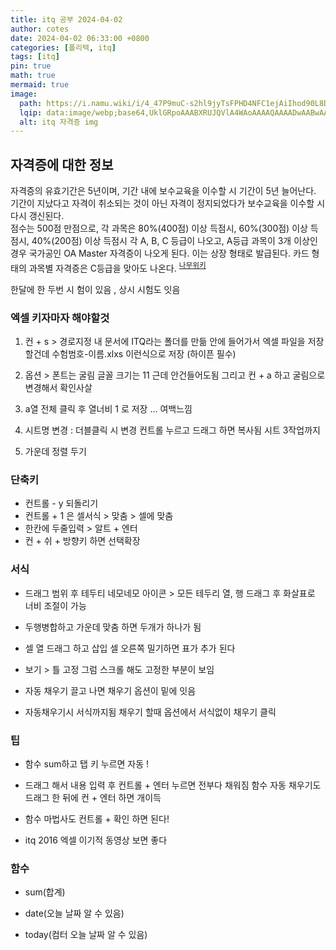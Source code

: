```yaml
---
title: itq 공부 2024-04-02
author: cotes
date: 2024-04-02 06:33:00 +0800
categories: [폴리텍, itq]
tags: [itq]
pin: true
math: true
mermaid: true
image:
  path: https://i.namu.wiki/i/4_47P9muC-s2hl9jyTsFPHD4NFC1ejAiIhod90L8DLq7GMrrpbbrAhbeti_Vjxo6kQqcS4x1GO_FGUjacPTZ78ZO7OID1MlL25F_DIYoxNaKdxSG_t0UpJ6rK5Al9bko1VGyzSLaagMLB1W-zJNlhA.svg
  lqip: data:image/webp;base64,UklGRpoAAABXRUJQVlA4WAoAAAAQAAAADwAABwAAQUxQSDIAAAARL0AmbZurmr57yyIiqE8oiG0bejIYEQTgqiDA9vqnsUSI6H+oAERp2HZ65qP/VIAWAFZQOCBCAAAA8AEAnQEqEAAIAAVAfCWkAALp8sF8rgRgAP7o9FDvMCkMde9PK7euH5M1m6VWoDXf2FkP3BqV0ZYbO6NA/VFIAAAA
  alt: itq 자격증 img
---
```


## 자격증에 대한 정보

자격증의 유효기간은 5년이며, 기간 내에 보수교육을 이수할 시 기간이 5년 늘어난다. 기간이 지났다고 자격이 취소되는 것이 아닌 자격이 정지되었다가 보수교육을 이수할 시 다시 갱신된다.  
점수는 500점 만점으로, 각 과목은 80%(400점) 이상 득점시, 60%(300점) 이상 득점시, 40%(200점) 이상 득점시 각 A, B, C 등급이 나오고, A등급 과목이 3개 이상인 경우 국가공인 OA Master 자격증이 나오게 된다. 이는 상장 형태로 발급된다. 카드 형태의 과목별 자격증은 C등급을 맞아도 나온다. <sup>[나무위키](https://namu.wiki/w/ITQ)</sup>

한달에 한 두번 시 험이 있음 , 상시 시험도 잇음

### 엑셀 키자마자 해야할것 

1. 컨 + s > 경로지정 내 문서에 ITQ라는 폴더를 만듦 안에 들어가서 엑셀 파일을 저장할건데 수험범호-이름.xlxs 이런식으로 저장 (하이픈 필수)

2. 옵션 > 폰트는 굴림 글꼴 크기는 11 근데 안건들어도됨 
그리고 컨 + a 하고 굴림으로 변경해서 확인사살

3. a열 전체 클릭 후 열너비 1 로 저장 … 여백느낌 

4. 시트명 변경 : 더블클릭 시 변경 컨트롤 누르고 드래그 하면 복사됨 시트 3작업까지

5. 가운데 정렬 두기

### 단축키

- 컨트롤 - y 되돌리기 
- 컨트롤 + 1 은 셀서식 > 맞춤 > 셀에 맞춤 
- 한칸에 두줄입력 > 알트 + 엔터
- 컨 + 쉬 + 방향키 하면 선택확장 

### 서식

- 드래그 범위 후 테두티 네모네모 아이콘 > 모든 테두리 열, 행 드래그 후 화살표로 너비 조절이 가능

- 두행병합하고 가운데 맞춤 하면 두개가 하나가 됨 

- 셀 열 드래그 하고 삽입 셀 오른쪽 밀기하면 표가 추가 된다 

- 보기 > 틀 고정 그럼 스크롤 해도 고정한 부분이 보임  

- 자동 채우기 끌고 나면 채우기 옵션이 밑에 잇음 

- 자동채우기시 서식까지됨 채우기 할때 옵션에서 서식없이 채우기 클릭 

### 팁

- 함수 sum하고 탭 키 누르면 자동 !

- 드래그 해서 내용 입력 후 컨트롤 + 엔터 누르면 전부다 채워짐
함수 자동 채우기도 드래그 한 뒤에 컨 + 엔터 하면 개이득 

- 함수 마법사도 컨트롤 + 확인 하면 된다!

- itq 2016 엑셀 이기적 동영상 보면 좋다

### 함수 

- sum(합계)

- date(오늘 날짜 알 수 있음)

- today(컴터 오늘 날짜 알 수 있음) 